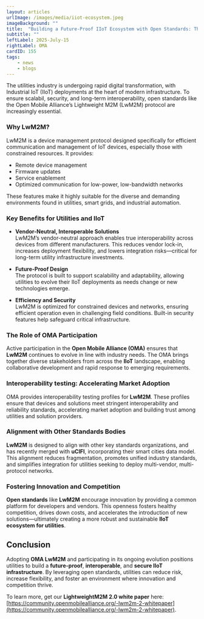 ```yaml
---
layout: articles
urlImage: /images/media/iiot-ecosystem.jpeg
imageBackground: ""
title:  "Building a Future-Proof IIoT Ecosystem with Open Standards: The Role of OMA Lightweight M2M (LwM2M)"
subtitle: ""
leftLabel: 2025-July-15
rightLabel: OMA
cardID: 155
tags: 
    - news
    - blogs
---
```


The utilities industry is undergoing rapid digital transformation, with Industrial IoT (IIoT) deployments at the heart of modern infrastructure. To ensure scalabil, security, and long-term interoperability, open standards like the Open Mobile Alliance’s Lightweight M2M (LwM2M) protocol are increasingly essential.
<!--more-->

### Why LwM2M?

LwM2M is a device management protocol designed specifically for efficient communication and management of IoT devices, especially those with constrained resources. It provides:

- Remote device management
- Firmware updates
- Service enablement
- Optimized communication for low-power, low-bandwidth networks

These features make it highly suitable for the diverse and demanding environments found in utilities, smart grids, and industrial automation.

### Key Benefits for Utilities and IIoT

- **Vendor-Neutral, Interoperable Solutions**  
LwM2M’s vendor-neutral approach enables true interoperability across devices from different manufacturers. This reduces vendor lock-in, increases deployment flexibility, and lowers integration risks—critical for long-term utility infrastructure investments.

- **Future-Proof Design**  
The protocol is built to support scalability and adaptability, allowing utilities to evolve their IIoT deployments as needs change or new technologies emerge.


- **Efficiency and Security**  
LwM2M is optimized for constrained devices and networks, ensuring efficient operation even in challenging field conditions. Built-in security features help safeguard critical infrastructure.

### The Role of OMA Participation

Active participation in the **Open Mobile Alliance (OMA)** ensures that **LwM2M** continues to evolve in line with industry needs. The OMA brings together diverse stakeholders from across the **IIoT** landscape, enabling collaborative development and rapid response to emerging requirements.

### Interoperability testing: Accelerating Market Adoption

OMA provides interoperability testing profiles for **LwM2M**. These profiles ensure that devices and solutions meet stringent interoperability and reliability standards, accelerating market adoption and building trust among utilities and solution providers.

### Alignment with Other Standards Bodies

**LwM2M** is designed to align with other key standards organizations, and has recently merged with **uCIFI**, incorporating their smart cities data model.  This alignment reduces fragmentation, promotes unified industry standards, and simplifies integration for utilities seeking to deploy multi-vendor, multi-protocol networks.

### Fostering Innovation and Competition

**Open standards** like **LwM2M** encourage innovation by providing a common platform for developers and vendors. This openness fosters healthy competition, drives down costs, and accelerates the introduction of new solutions—ultimately creating a more robust and sustainable **IIoT ecosystem for utilities**.

## Conclusion

Adopting **OMA LwM2M** and participating in its ongoing evolution positions utilities to build a **future-proof**, **interoperable**, and **secure IIoT infrastructure**. By leveraging open standards, utilities can reduce risk, increase flexibility, and foster an environment where innovation and competition thrive.


To learn more, get our **LightweightM2M 2.0 white paper** here: [https://community.openmobilealliance.org/-lwm2m-2-whitepaper](https://community.openmobilealliance.org/-lwm2m-2-whitepaper).